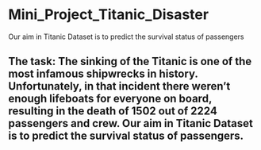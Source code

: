 # Mini_Project_Titanic_Disaster
Our aim in Titanic Dataset is to predict the survival status of passengers


## **The task:**  The sinking of the Titanic is one of the most infamous shipwrecks in history. Unfortunately, in that incident there weren’t enough lifeboats for everyone on board, resulting in the death of 1502 out of 2224 passengers and crew. Our aim in Titanic Dataset is to predict the survival status of passengers.


